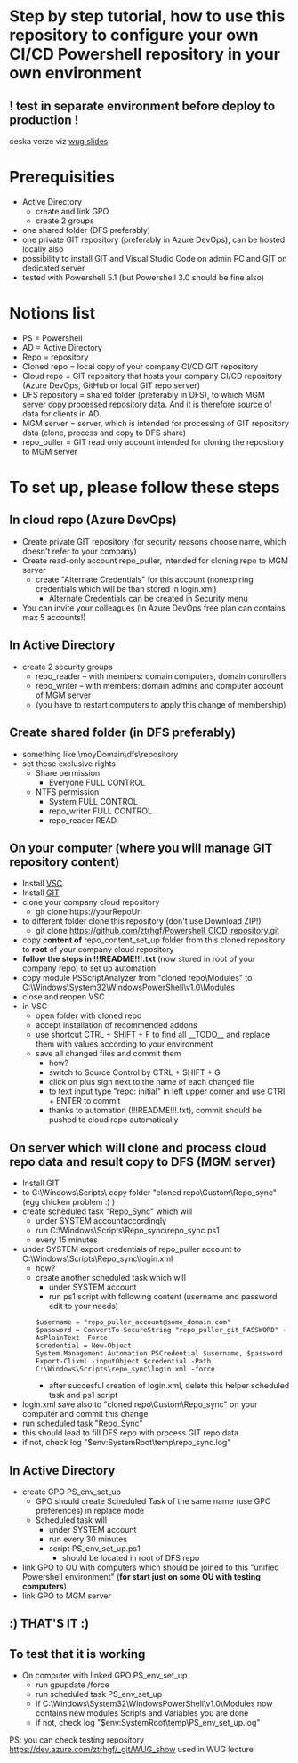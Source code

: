 # Step by step tutorial, how to use this repository to configure your own CI/CD Powershell repository in your own environment

## ! test in separate environment before deploy to production !

ceska verze viz [wug slides](https://github.com/ztrhgf/Powershell_CICD_repository/blob/master/jak%20zprovoznit%20CICD%20Powershell%20repo.pptx)


# Prerequisities
- Active Directory
  - create and link GPO
  - create 2 groups
- one shared folder (DFS preferably)
- one private GIT repository (preferably in Azure DevOps), can be hosted locally also 
- possibility to install GIT and Visual Studio Code on admin PC and GIT on dedicated server
- tested with Powershell 5.1 (but Powershell 3.0 should be fine also)

# Notions list
- PS = Powershell
- AD = Active Directory 
- Repo = repository
- Cloned repo = local copy of your company CI/CD GIT repository
- Cloud repo = GIT repository that hosts your company CI/CD repository (Azure DevOps, GitHub or local GIT repo server)
- DFS repository = shared folder (preferably in DFS), to which MGM server copy processed repository data. And it is therefore source of data for clients in AD.
- MGM server = server, which is intended for processing of GIT repository data (clone, process and copy to DFS share)
- repo_puller = GIT read only account intended for cloning the repository to MGM server


# To set up, please follow these steps 
## In cloud repo (Azure DevOps)
- Create private GIT repository (for security reasons choose name, which doesn't refer to your company)
- Create read-only account repo_puller, intended for cloning repo to MGM server
  - create "Alternate Credentials" for this account (nonexpiring credentials which will be than stored in login.xml)
    - Alternate Credentials can be created in Security menu
- You can invite your colleagues (in Azure DevOps free plan can contains max 5 accounts!)

## In Active Directory
- create 2 security groups
  - repo_reader – with members: domain computers, domain controllers
  - repo_writer – with members: domain admins and computer account of MGM server
  - (you have to restart computers to apply this change of membership)

## Create shared folder (in DFS preferably)
- something like \\moyDomain\dfs\repository
- set these exclusive rights
  - Share permission
    - Everyone FULL CONTROL
  - NTFS permission
    - System FULL CONTROL
    - repo_writer FULL CONTROL
    - repo_reader READ
    
## On your computer (where you will manage GIT repository content)
- Install [VSC](https://code.visualstudio.com/download)
- Install [GIT](https://git-scm.com/download/win)
- clone your company cloud repository
  - git clone https://yourRepoUrl
- to different folder clone this repository (don't use Download ZIP!)
  - git clone https://github.com/ztrhgf/Powershell_CICD_repository.git
- copy **content of** repo_content_set_up folder from this cloned repository to **root** of your company cloud repository
- **follow the steps in !!!README!!!.txt** (now stored in root of your company repo) to set up automation
- copy module PSScriptAnalyzer from "cloned repo\Modules" to C:\Windows\System32\WindowsPowerShell\v1.0\Modules
- close and reopen VSC
- in VSC
  - open folder with cloned repo
  - accept installation of recommended addons
  - use shortcut CTRL + SHIFT + F to find all \_\_TODO__ and replace them with values according to your environment
  - save all changed files and commit them
    - how?
    - switch to Source Control by CTRL + SHIFT + G
    - click on plus sign next to the name of each changed file
    - to text input type "repo: initial" in left upper corner and use CTRl + ENTER to commit
    - thanks to automation (!!!README!!!.txt), commit should be pushed to cloud repo automatically
    
## On server which will clone and process cloud repo data and result copy to DFS (MGM server)
- Install GIT
- to C:\Windows\Scripts\ copy folder "cloned repo\Custom\Repo_sync" (egg chicken problem :) )
- create scheduled task "Repo_Sync" which will
  - under SYSTEM accountaccordingly
  - run C:\Windows\Scripts\Repo_sync\repo_sync.ps1
  - every 15 minutes
- under SYSTEM export credentials of repo_puller account to C:\Windows\Scripts\Repo_sync\login.xml
  - how?
  - create another scheduled task which will
    - under SYSTEM account
    - run ps1 script with following content (username and password edit to your needs)
    ```
    $username = "repo_puller_account@some_domain.com"
    $password = ConvertTo-SecureString "repo_puller_git_PASSWORD" -AsPlainText -Force
    $credential = New-Object System.Management.Automation.PSCredential $username, $password
    Export-Clixml -inputObject $credential -Path C:\Windows\Scripts\repo_sync\login.xml -force
    ```
    - after succesful creation of login.xml, delete this helper scheduled task and ps1 script
 - login.xml save also to "cloned repo\Custom\Repo_sync" on your computer and commit this change
 - run scheduled task "Repo_Sync"
  - this should lead to fill DFS repo with process GIT repo data
  - if not, check log "$env:SystemRoot\temp\repo_sync.log"

## In Active Directory
- create GPO PS_env_set_up
  - GPO should create Scheduled Task of the same name (use GPO preferences) in replace mode
  - Scheduled task will 
    - under SYSTEM account
    - run every 30 minutes
    - script PS_env_set_up.ps1
      - should be located in root of DFS repo
- link GPO to OU with computers which should be joined to this "unified Powershell environment" (**for start just on some OU with testing computers**)
- link GPO to MGM server

## :) THAT'S IT :)

## To test that it is working 
- On computer with linked GPO PS_env_set_up 
  - run gpupdate /force
  - run scheduled task PS_env_set_up
  - if C:\Windows\System32\WindowsPowerShell\v1.0\Modules now contains new modules Scripts and Variables you are done
  - if not, check log "$env:SystemRoot\temp\PS_env_set_up.log"

PS: you can check testing repository https://dev.azure.com/ztrhgf/_git/WUG_show used in WUG lecture
